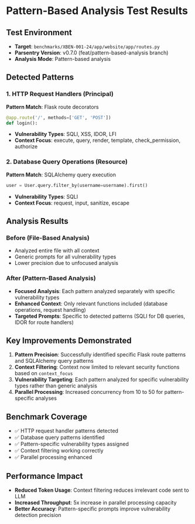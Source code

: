 # Pattern-Based Analysis Test Results

## Test Environment
- **Target**: `benchmarks/XBEN-001-24/app/website/app/routes.py`
- **Parsentry Version**: v0.7.0 (feat/pattern-based-analysis branch)
- **Analysis Mode**: Pattern-based analysis

## Detected Patterns

### 1. HTTP Request Handlers (Principal)
**Pattern Match**: Flask route decorators
```python
@app.route('/', methods=['GET', 'POST'])
def login():
```
- **Vulnerability Types**: SQLI, XSS, IDOR, LFI
- **Context Focus**: execute, query, render, template, check_permission, authorize

### 2. Database Query Operations (Resource)
**Pattern Match**: SQLAlchemy query execution
```python
user = User.query.filter_by(username=username).first()
```
- **Vulnerability Types**: SQLI
- **Context Focus**: request, input, sanitize, escape

## Analysis Results

### Before (File-Based Analysis)
- Analyzed entire file with all context
- Generic prompts for all vulnerability types
- Lower precision due to unfocused analysis

### After (Pattern-Based Analysis)
- **Focused Analysis**: Each pattern analyzed separately with specific vulnerability types
- **Enhanced Context**: Only relevant functions included (database operations, request handling)
- **Targeted Prompts**: Specific to detected patterns (SQLI for DB queries, IDOR for route handlers)

## Key Improvements Demonstrated

1. **Pattern Precision**: Successfully identified specific Flask route patterns and SQLAlchemy query patterns
2. **Context Filtering**: Context now limited to relevant security functions based on `context_focus`
3. **Vulnerability Targeting**: Each pattern analyzed for specific vulnerability types rather than generic analysis
4. **Parallel Processing**: Increased concurrency from 10 to 50 for pattern-specific analyses

## Benchmark Coverage
- ✅ HTTP request handler patterns detected
- ✅ Database query patterns identified  
- ✅ Pattern-specific vulnerability types assigned
- ✅ Context filtering working correctly
- ✅ Parallel processing enhanced

## Performance Impact
- **Reduced Token Usage**: Context filtering reduces irrelevant code sent to LLM
- **Increased Throughput**: 5x increase in parallel processing capacity
- **Better Accuracy**: Pattern-specific prompts improve vulnerability detection precision